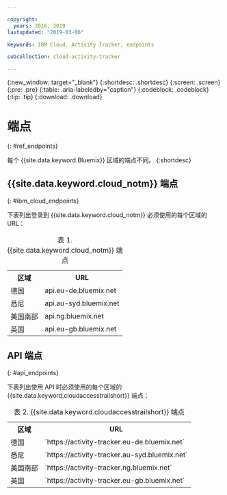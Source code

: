 ```yaml
---

copyright:
  years: 2016, 2019
lastupdated: "2019-03-06"

keywords: IBM Cloud, Activity Tracker, endpoints

subcollection: cloud-activity-tracker

---
```


{:new_window: target="_blank"}
{:shortdesc: .shortdesc}
{:screen: .screen}
{:pre: .pre}
{:table: .aria-labeledby="caption"}
{:codeblock: .codeblock}
{:tip: .tip}
{:download: .download}



# 端点
{: #ref_endpoints}

每个 {{site.data.keyword.Bluemix}} 区域的端点不同。
{:shortdesc}

## {{site.data.keyword.cloud_notm}} 端点
{: #ibm_cloud_endpoints}

下表列出登录到 {{site.data.keyword.cloud_notm}} 必须使用的每个区域的 URL：
	
<table>
	<caption>表 1. {{site.data.keyword.cloud_notm}} 端点</caption>
	<tr>
	  <th>区域</th>
	  <th>URL</th>
	</tr>
	<tr>
	  <td>德国</td>
	  <td>api.eu-de.bluemix.net</td>
	</tr>
	<tr>
	  <td>悉尼</td>
	  <td>api.au-syd.bluemix.net</td>
	</tr>
	<tr>
	  <td>美国南部</td>
	  <td>api.ng.bluemix.net</td>
	</tr>
	<tr>
	  <td>英国</td>
	  <td>api.eu-gb.bluemix.net</td>
	</tr>
</table>


## API 端点

{: #api_endpoints}

下表列出使用 API 时必须使用的每个区域的 {{site.data.keyword.cloudaccesstrailshort}} 端点：
	
<table>
	<caption>表 2. {{site.data.keyword.cloudaccesstrailshort}} 端点</caption>
	<tr>
	  <th>区域</th>
	  <th>URL</th>
	</tr>
	<tr>
	  <td>德国</td>
	  <td>`https://activity-tracker.eu-de.bluemix.net`</td>
	</tr>
	<tr>
	  <td>悉尼</td>
	  <td>`https://activity-tracker.au-syd.bluemix.net`</td>
	</tr>
	<tr>
	  <td>美国南部</td>
	  <td>`https://activity-tracker.ng.bluemix.net`</td>
	</tr>
	<tr>
	  <td>英国</td>
	  <td>`https://activity-tracker.eu-gb.bluemix.net`</td>
	</tr>
</table>



